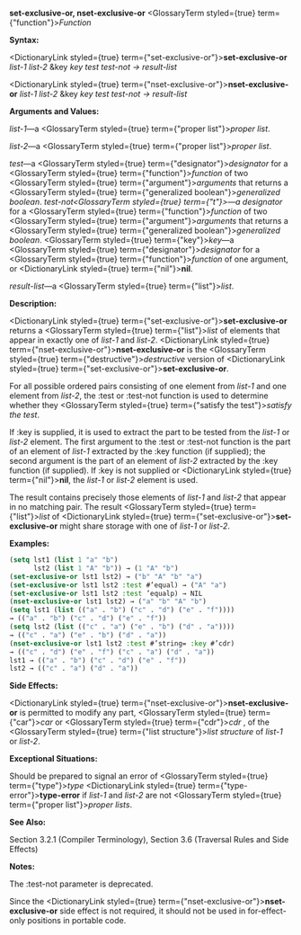 **set-exclusive-or, nset-exclusive-or** <GlossaryTerm styled={true} term={"function"}><i>Function</i></GlossaryTerm> 



**Syntax:** 



<DictionaryLink styled={true} term={"set-exclusive-or"}><b>set-exclusive-or</b></DictionaryLink> *list-1 list-2* &amp;key *key test test-not → result-list* 



<DictionaryLink styled={true} term={"nset-exclusive-or"}><b>nset-exclusive-or</b></DictionaryLink> *list-1 list-2* &amp;key *key test test-not → result-list* 



**Arguments and Values:** 



*list-1*—a <GlossaryTerm styled={true} term={"proper list"}><i>proper list</i></GlossaryTerm>. 



*list-2*—a <GlossaryTerm styled={true} term={"proper list"}><i>proper list</i></GlossaryTerm>. 



*test*—a <GlossaryTerm styled={true} term={"designator"}><i>designator</i></GlossaryTerm> for a <GlossaryTerm styled={true} term={"function"}><i>function</i></GlossaryTerm> of two <GlossaryTerm styled={true} term={"argument"}><i>arguments</i></GlossaryTerm> that returns a <GlossaryTerm styled={true} term={"generalized boolean"}><i>generalized boolean</i></GlossaryTerm>. *test-not<GlossaryTerm styled={true} term={"t"}><i>—a </i></GlossaryTerm>designator* for a <GlossaryTerm styled={true} term={"function"}><i>function</i></GlossaryTerm> of two <GlossaryTerm styled={true} term={"argument"}><i>arguments</i></GlossaryTerm> that returns a <GlossaryTerm styled={true} term={"generalized boolean"}><i>generalized boolean</i></GlossaryTerm>. <GlossaryTerm styled={true} term={"key"}><i>key</i></GlossaryTerm>—a <GlossaryTerm styled={true} term={"designator"}><i>designator</i></GlossaryTerm> for a <GlossaryTerm styled={true} term={"function"}><i>function</i></GlossaryTerm> of one argument, or <DictionaryLink styled={true} term={"nil"}><b>nil</b></DictionaryLink>. 



*result-list*—a <GlossaryTerm styled={true} term={"list"}><i>list</i></GlossaryTerm>. 



**Description:** 



<DictionaryLink styled={true} term={"set-exclusive-or"}><b>set-exclusive-or</b></DictionaryLink> returns a <GlossaryTerm styled={true} term={"list"}><i>list</i></GlossaryTerm> of elements that appear in exactly one of *list-1* and *list-2*. <DictionaryLink styled={true} term={"nset-exclusive-or"}><b>nset-exclusive-or</b></DictionaryLink> is the <GlossaryTerm styled={true} term={"destructive"}><i>destructive</i></GlossaryTerm> version of <DictionaryLink styled={true} term={"set-exclusive-or"}><b>set-exclusive-or</b></DictionaryLink>. 



For all possible ordered pairs consisting of one element from *list-1* and one element from *list-2*, the :test or :test-not function is used to determine whether they <GlossaryTerm styled={true} term={"satisfy the test"}><i>satisfy the test</i></GlossaryTerm>. 



If :key is supplied, it is used to extract the part to be tested from the *list-1* or *list-2* element. The first argument to the :test or :test-not function is the part of an element of *list-1* extracted by the :key function (if supplied); the second argument is the part of an element of *list-2* extracted by the :key function (if supplied). If :key is not supplied or <DictionaryLink styled={true} term={"nil"}><b>nil</b></DictionaryLink>, the *list-1* or *list-2* element is used. 







 



 



The result contains precisely those elements of *list-1* and *list-2* that appear in no matching pair. The result <GlossaryTerm styled={true} term={"list"}><i>list</i></GlossaryTerm> of <DictionaryLink styled={true} term={"set-exclusive-or"}><b>set-exclusive-or</b></DictionaryLink> might share storage with one of *list-1* or *list-2*. 



**Examples:**
```lisp
(setq lst1 (list 1 "a" "b") 
      lst2 (list 1 "A" "b")) → (1 "A" "b") 
(set-exclusive-or lst1 lst2) → ("b" "A" "b" "a") 
(set-exclusive-or lst1 lst2 :test #’equal) → ("A" "a") 
(set-exclusive-or lst1 lst2 :test ’equalp) → NIL 
(nset-exclusive-or lst1 lst2) → ("a" "b" "A" "b") 
(setq lst1 (list (("a" . "b") ("c" . "d") ("e" . "f")))) 
→ (("a" . "b") ("c" . "d") ("e" . "f")) 
(setq lst2 (list (("c" . "a") ("e" . "b") ("d" . "a")))) 
→ (("c" . "a") ("e" . "b") ("d" . "a")) 
(nset-exclusive-or lst1 lst2 :test #’string= :key #’cdr) 
→ (("c" . "d") ("e" . "f") ("c" . "a") ("d" . "a")) 
lst1 → (("a" . "b") ("c" . "d") ("e" . "f")) 
lst2 → (("c" . "a") ("d" . "a")) 
```
**Side Effects:** 



<DictionaryLink styled={true} term={"nset-exclusive-or"}><b>nset-exclusive-or</b></DictionaryLink> is permitted to modify any part, <GlossaryTerm styled={true} term={"car"}><i>car</i></GlossaryTerm> or <GlossaryTerm styled={true} term={"cdr"}><i>cdr</i></GlossaryTerm> , of the <GlossaryTerm styled={true} term={"list structure"}><i>list structure</i></GlossaryTerm> of *list-1* or *list-2*. 



**Exceptional Situations:** 



Should be prepared to signal an error of <GlossaryTerm styled={true} term={"type"}><i>type</i></GlossaryTerm> <DictionaryLink styled={true} term={"type-error"}><b>type-error</b></DictionaryLink> if *list-1* and *list-2* are not <GlossaryTerm styled={true} term={"proper list"}><i>proper lists</i></GlossaryTerm>. 



**See Also:** 



Section 3.2.1 (Compiler Terminology), Section 3.6 (Traversal Rules and Side Effects) 



**Notes:** 



The :test-not parameter is deprecated. 



Since the <DictionaryLink styled={true} term={"nset-exclusive-or"}><b>nset-exclusive-or</b></DictionaryLink> side effect is not required, it should not be used in for-effect-only positions in portable code. 



